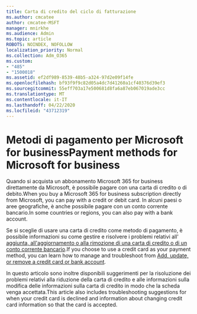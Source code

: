 ```yaml
---
title: Carta di credito del ciclo di fatturazione
ms.author: cmcatee
author: cmcatee-MSFT
manager: mnirkhe
ms.audience: Admin
ms.topic: article
ROBOTS: NOINDEX, NOFOLLOW
localization_priority: Normal
ms.collection: Adm_O365
ms.custom:
- "485"
- "1500018"
ms.assetid: ef2df989-8539-48b5-a324-97d2e09f14fe
ms.openlocfilehash: bf93f9f9c82d05a4dc7d41260a1cf40376d39ef3
ms.sourcegitcommit: 55eff703a17e500681d8fa6a87eb067019ade3cc
ms.translationtype: MT
ms.contentlocale: it-IT
ms.lasthandoff: 04/22/2020
ms.locfileid: "43712319"
---
```

# <a name="payment-methods-for-microsoft-for-business"></a><span data-ttu-id="54427-102">Metodi di pagamento per Microsoft for business</span><span class="sxs-lookup"><span data-stu-id="54427-102">Payment methods for Microsoft for business</span></span>

<span data-ttu-id="54427-103">Quando si acquista un abbonamento Microsoft 365 for business direttamente da Microsoft, è possibile pagare con una carta di credito o di debito.</span><span class="sxs-lookup"><span data-stu-id="54427-103">When you buy a Microsoft 365 for business subscription directly from Microsoft, you can pay with a credit or debit card.</span></span> <span data-ttu-id="54427-104">In alcuni paesi o aree geografiche, è anche possibile pagare con un conto corrente bancario.</span><span class="sxs-lookup"><span data-stu-id="54427-104">In some countries or regions, you can also pay with a bank account.</span></span>
  
<span data-ttu-id="54427-105">Se si sceglie di usare una carta di credito come metodo di pagamento, è possibile informazioni su come gestire e risolvere i problemi relativi all' [aggiunta, all'aggiornamento o alla rimozione di una carta di credito o di un conto corrente bancario](https://docs.microsoft.com/office365/admin/subscriptions-and-billing/add-update-or-remove-credit-card-or-bank-account).</span><span class="sxs-lookup"><span data-stu-id="54427-105">If you choose to use a credit card as your payment method, you can learn how to manage and troubleshoot from [Add, update, or remove a credit card or bank account](https://docs.microsoft.com/office365/admin/subscriptions-and-billing/add-update-or-remove-credit-card-or-bank-account).</span></span>
  
<span data-ttu-id="54427-106">In questo articolo sono inoltre disponibili suggerimenti per la risoluzione dei problemi relativi alla riduzione della carta di credito e alle informazioni sulla modifica delle informazioni sulla carta di credito in modo che la scheda venga accettata.</span><span class="sxs-lookup"><span data-stu-id="54427-106">This article also includes troubleshooting suggestions for when your credit card is declined and information about changing credit card information so that the card is accepted.</span></span>